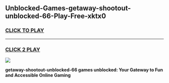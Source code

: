 
## Unblocked-Games-getaway-shootout-unblocked-66-Play-Free-xktx0
<h3>
<a href="https://premium76.site?title=getaway-shootout-unblocked-66&ref=12A">CLICK TO PLAY</a></h3>
<hr>

<h3>
<a href="https://premium76.site?title=getaway-shootout-unblocked-66&ref=12A">CLICK 2 PLAY</a>
  
</h3>

<a href="https://premium76.site?title=getaway-shootout-unblocked-66&ref=12A"><img src="https://clearcache.store/games.png"></a>


**getaway-shootout-unblocked-66 games unblocked: Your Gateway to Fun and Accessible Online Gaming**
